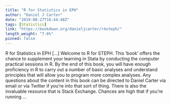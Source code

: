 ```yaml
---
title: "R for Statistics in EPH"
author: "Daniel J Carter"
date: "2019-08-27T16:44:48Z"
tags: [Statistics]
link: "https://bookdown.org/danieljcarter/r4steph/"
length_weight: "7.6%"
pinned: false
---
```


R for Statistics in EPH [...] Welcome to R for STEPH. This ‘book’ offers the chance to supplement your learning in Stata by conducting the computer practical sessions in R. By the end of this book, you will have enough proficiency in R to carry out a number of basic analyses and understand principles that will allow you to program more complex analyses. Any questions about the content in this book can be directed to Daniel Carter via email or via Twitter if you’re into that sort of thing. There is also the invaluable resource that is Stack Exchange. Chances are high that if you’re running ...
